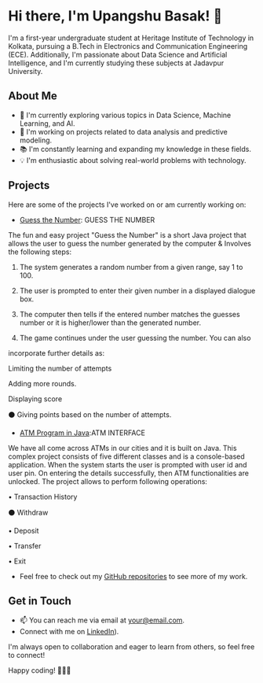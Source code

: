 # Hi there, I'm Upangshu Basak! 👋

I'm a first-year undergraduate student at Heritage Institute of Technology in Kolkata, pursuing a B.Tech in Electronics and Communication Engineering (ECE). Additionally, I'm passionate about Data Science and Artificial Intelligence, and I'm currently studying these subjects at Jadavpur University.

## About Me

- 🌱 I'm currently exploring various topics in Data Science, Machine Learning, and AI.
- 🔭 I'm working on projects related to data analysis and predictive modeling.
- 📚 I'm constantly learning and expanding my knowledge in these fields.
- 💡 I'm enthusiastic about solving real-world problems with technology.

## Projects

Here are some of the projects I've worked on or am currently working on:

- [Guess the Number](https://github.com/upangshu1234/CBTCIP/blob/main/Guess%20The%20Number%20Game%20in%20Java): GUESS THE NUMBER

The fun and easy project "Guess the Number" is a short Java project that allows the user to guess the number generated by the computer & Involves the following steps:

1. The system generates a random number from a given range, say 1 to 100.

2. The user is prompted to enter their given number in a displayed dialogue box.

3. The computer then tells if the entered number matches the guesses number or it is higher/lower than the generated number.

4. The game continues under the user guessing the number. You can also

incorporate further details as:

Limiting the number of attempts

Adding more rounds.

Displaying score

⚫ Giving points based on the number of attempts.

- [ATM Program in Java](https://github.com/upangshu1234/CBTCIP/commit/643847ec3d559774a3928e73ede38f65799451b1):ATM INTERFACE

We have all come across ATMs in our cities and it is built on Java. This complex project consists of five different classes and is a console-based application. When the system starts the user is prompted with user id and user pin. On entering the details successfully, then ATM functionalities are unlocked. The project allows to perform following operations:

• Transaction History

⚫ Withdraw

• Deposit

• Transfer

• Exit
 
- Feel free to check out my [GitHub repositories](https://github.com/upangshu1234) to see more of my work.

## Get in Touch

- 📫 You can reach me via email at your@email.com.
- Connect with me on [LinkedIn](https://www.linkedin.com/in/upangshu-basak-74620b28a/)).

I'm always open to collaboration and eager to learn from others, so feel free to connect!

Happy coding! 👩‍💻🚀
